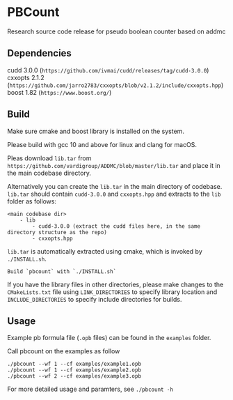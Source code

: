 # PBCount

Research source code release for pseudo boolean counter based on addmc

## Dependencies

cudd 3.0.0 (```https://github.com/ivmai/cudd/releases/tag/cudd-3.0.0```)  
cxxopts 2.1.2 (```https://github.com/jarro2783/cxxopts/blob/v2.1.2/include/cxxopts.hpp```)
boost 1.82 (```https://www.boost.org/```)

## Build

Make sure cmake and boost library is installed on the system.

Please build with gcc 10 and above for linux and clang for macOS.

Pleas download `lib.tar` from `https://github.com/vardigroup/ADDMC/blob/master/lib.tar` and place it in the main codebase directory.

Alternatively you can create the `lib.tar` in the main directory of codebase. `lib.tar` should contain `cudd-3.0.0` and `cxxopts.hpp` and extracts to the `lib` folder as follows:
```
<main codebase dir>
    - lib
        - cudd-3.0.0 (extract the cudd files here, in the same directory structure as the repo)
        - cxxopts.hpp
```

`lib.tar` is automatically extracted using cmake, which is invoked by `./INSTALL.sh`.

```
Build `pbcount` with `./INSTALL.sh`
```

If you have the library files in other directories, please make changes to the `CMakeLists.txt` file using `LINK_DIRECTORIES` to specify library location and `INCLUDE_DIRECTORIES` to specify include directories for builds. 

## Usage

Example pb formula file (`.opb` files) can be found in the `examples` folder.

Call pbcount on the examples as follow

```
./pbcount --wf 1 --cf examples/example1.opb
./pbcount --wf 1 --cf examples/example2.opb
./pbcount --wf 2 --cf examples/example3.opb
```

For more detailed usage and paramters, see `./pbcount -h`